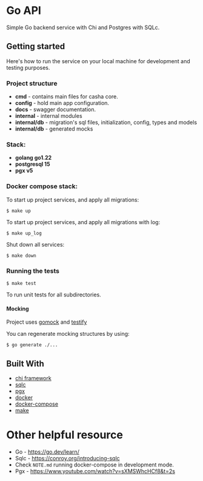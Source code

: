# Go API

Simple Go backend service with Chi and Postgres with SQLc.

## Getting started

Here's how to run the service on your local machine for development and testing purposes.

### Project structure

- **cmd** - contains main files for casha core.
- **config** - hold main app configuration.
- **docs** - swagger documentation.
- **internal** - internal modules
- **internal/db** - migration's sql files, initialization, config, types and models
- **internal/db** - generated mocks

### Stack:

- **golang go1.22**
- **postgresql 15**
- **pgx v5**

### Docker compose stack:

To start up project services, and apply all migrations:

```shell
$ make up
```

To start up project services, and apply all migrations with log:

```shell
$ make up_log
```

Shut down all services:

```shell
$ make down
```

### Running the tests

```shell
$ make test
```

To run unit tests for all subdirectories.

#### Mocking

Project uses [gomock](https://github.com/uber-go/mock) and [testify](https://github.com/stretchr/testify)

You can regenerate mocking structures by using:

```shell
$ go generate ./...
```

## Built With

- [chi framework](https://github.com/go-chi/chi)
- [sqlc](https://github.com/sqlc-dev/sqlc)
- [pgx](https://github.com/jackc/pgx)
- [docker](https://www.docker.com)
- [docker-compose](https://docs.docker.com/compose)
- [make](https://www.gnu.org/s/make/manual/make.html)

# Other helpful resource

- Go - https://go.dev/learn/
- Sqlc - https://conroy.org/introducing-sqlc
- Check `NOTE.md` running docker-compose in development mode.
- Pgx - https://www.youtube.com/watch?v=sXMSWhcHCf8&t=2s
